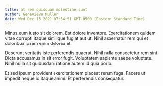 ```yaml
---
title: at rem quisquam molestiae sunt
author: Genevieve Muller
date: Wed Dec 15 2021 07:54:51 GMT-0500 (Eastern Standard Time)
---
```

Minus eum iusto sit dolorem. Est dolore inventore. Exercitationem quidem vitae corrupti itaque similique fugiat aut ut. Nihil aspernatur rem qui et doloribus ipsam enim dolores at.

 Deserunt veritatis iste perferendis quaerat. Nihil nulla consectetur rem sint. Dicta accusamus in sit error fugit. Voluptatem sapiente saepe voluptate. Nihil nulla sit quibusdam ratione autem id quia porro.

 Et sed ipsum provident exercitationem placeat rerum fuga. Facere ut impedit neque id itaque animi. Et perferendis consequatur.